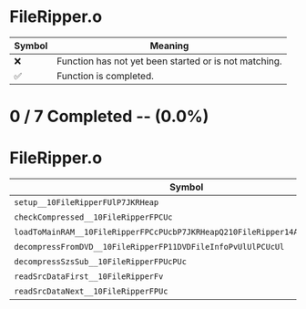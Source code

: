 # FileRipper.o
| Symbol | Meaning 
| ------------- | ------------- 
| :x: | Function has not yet been started or is not matching. 
| :white_check_mark: | Function is completed. 


# 0 / 7 Completed -- (0.0%)
# FileRipper.o
| Symbol | Decompiled? |
| ------------- | ------------- |
| `setup__10FileRipperFUlP7JKRHeap` | :x: |
| `checkCompressed__10FileRipperFPCUc` | :x: |
| `loadToMainRAM__10FileRipperFPCcPUcbP7JKRHeapQ210FileRipper14AllocDirection` | :x: |
| `decompressFromDVD__10FileRipperFP11DVDFileInfoPvUlUlPCUcUl` | :x: |
| `decompressSzsSub__10FileRipperFPUcPUc` | :x: |
| `readSrcDataFirst__10FileRipperFv` | :x: |
| `readSrcDataNext__10FileRipperFPUc` | :x: |
